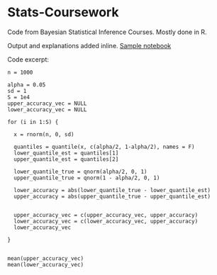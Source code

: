 # Stats-Coursework

Code from Bayesian Statistical Inference Courses. Mostly done in R.

Output and explanations added inline. [Sample notebook](gelman_bayesian_data_analysis.ipynb) 

Code excerpt:
```
n = 1000

alpha = 0.05
sd = 1
S = 1e4
upper_accuracy_vec = NULL
lower_accuracy_vec = NULL

for (i in 1:S) {

  x = rnorm(n, 0, sd)

  quantiles = quantile(x, c(alpha/2, 1-alpha/2), names = F)
  lower_quantile_est = quantiles[1]
  upper_quantile_est = quantiles[2]

  lower_quantile_true = qnorm(alpha/2, 0, 1)
  upper_quantile_true = qnorm(1 - alpha/2, 0, 1)

  lower_accuracy = abs(lower_quantile_true - lower_quantile_est)
  upper_accuracy = abs(upper_quantile_true - upper_quantile_est)


  upper_accuracy_vec = c(upper_accuracy_vec, upper_accuracy)
  lower_accuracy_vec = c(lower_accuracy_vec, upper_accuracy)
  lower_accuracy_vec

}


mean(upper_accuracy_vec)
mean(lower_accuracy_vec)
```

